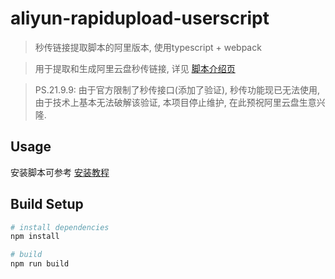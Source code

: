 # aliyun-rapidupload-userscript

> 秒传链接提取脚本的阿里版本, 使用typescript + webpack

> 用于提取和生成阿里云盘秒传链接, 详见 [脚本介绍页](https://github.com/mengzonefire/aliyun-rapidupload-userscript/blob/main/homePage.md)

> PS.21.9.9: 由于官方限制了秒传接口(添加了验证), 秒传功能现已无法使用, 由于技术上基本无法破解该验证, 本项目停止维护, 在此预祝阿里云盘生意兴隆.

## Usage

安装脚本可参考 [安装教程](https://shimo.im/docs/Jqf8y260KuofSb4K/)

## Build Setup

``` bash
# install dependencies
npm install

# build
npm run build